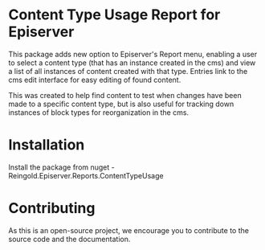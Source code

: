 # Content Type Usage Report for Episerver
This package adds new option to Episerver's Report menu, enabling a user to select a content type (that has an instance created in the cms) 
and view a list of all instances of content created with that type. Entries link to the cms edit interface for easy editing of found content. 

This was created to help find content to test when changes have been made to a specific content type, but is also useful for tracking down instances
of block types for reorganization in the cms.

# Installation
Install the package from nuget - Reingold.Episerver.Reports.ContentTypeUsage

# Contributing
As this is an open-source project, we encourage you to contribute to the source code and the documentation. 